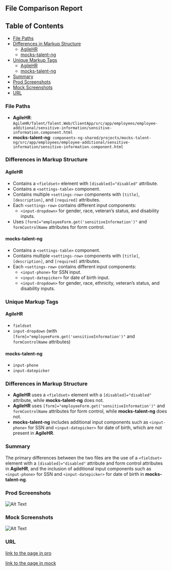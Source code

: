 ## File Comparison Report

## Table of Contents

- [File Paths](#file-paths)
- [Differences in Markup Structure](#differences-in-markup-structure)
  - [AgileHR](#agilehr)
  - [mocks-talent-ng](#mocks-talent-ng)
- [Unique Markup Tags](#unique-markup-tags)
  - [AgileHR](#agilehr-1)
  - [mocks-talent-ng](#mocks-talent-ng-1)
- [Summary](#summary)
- [Prod Screenshots](#prod-screenshots)
- [Mock Screenshots](#mock-screenshots)
- [URL](#url)

### File Paths

- **AgileHR**: `AgileHR/Talent/Talent.Web/ClientApp/src/app/employees/employee-additional/sensitive-information/sensitive-information.component.html`
- **mocks-talent-ng**: `components-ng-shared/projects/mocks-talent-ng/src/app/employees/employee-additional/sensitive-information/sensitive-information.component.html`

### Differences in Markup Structure

#### AgileHR

- Contains a `<fieldset>` element with `[disabled]="disabled"` attribute.
- Contains a `<settings-table>` component.
- Contains multiple `<settings-row>` components with `[title]`, `[description]`, and `[required]` attributes.
- Each `<settings-row>` contains different input components:
  - `<input-dropdown>` for gender, race, veteran’s status, and disability inputs.
- Uses `[form]="employeeForm.get('sensitiveInformation')"` and `formControlName` attributes for form control.

#### mocks-talent-ng

- Contains a `<settings-table>` component.
- Contains multiple `<settings-row>` components with `[title]`, `[description]`, and `[required]` attributes.
- Each `<settings-row>` contains different input components:
  - `<input-phone>` for SSN input.
  - `<input-datepicker>` for date of birth input.
  - `<input-dropdown>` for gender, race, ethnicity, veteran’s status, and disability inputs.

### Unique Markup Tags

#### AgileHR

- `fieldset`
- `input-dropdown` (with `[form]="employeeForm.get('sensitiveInformation')"` and `formControlName` attributes)

#### mocks-talent-ng

- `input-phone`
- `input-datepicker`

### Differences in Markup Structure

- **AgileHR** uses a `<fieldset>` element with a `[disabled]="disabled"` attribute, while **mocks-talent-ng** does not.
- **AgileHR** uses `[form]="employeeForm.get('sensitiveInformation')"` and `formControlName` attributes for form control, while **mocks-talent-ng** does not.
- **mocks-talent-ng** includes additional input components such as `<input-phone>` for SSN and `<input-datepicker>` for date of birth, which are not present in **AgileHR**.

### Summary

The primary differences between the two files are the use of a `<fieldset>` element with a `[disabled]="disabled"` attribute and form control attributes in **AgileHR**, and the inclusion of additional input components such as `<input-phone>` for SSN and `<input-datepicker>` for date of birth in **mocks-talent-ng**.

### Prod Screenshots

![Alt Text](/path/to/img.jpg)

### Mock Screenshots

![Alt Text](/path/to/img.jpg)

### URL

[link to the page in pro](https://www.example.com)

[link to the page in mock](https://www.example.com)
